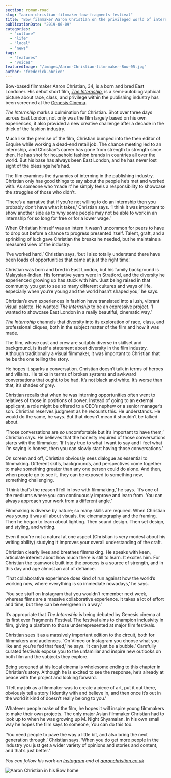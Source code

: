 ```yaml
---
section: roman-road
slug: "aaron-christian-filmmaker-bow-fragments-festival"
title: "Bow filmmaker Aaron Christian on the privileged world of internships"
publicationDate: "2019-06-09"
categories: 
  - "culture"
  - "life"
  - "local"
  - "news"
tags: 
  - "features"
  - "voices"
featuredImage: "/images/Aaron-Christian-film-maker-Bow-05.jpg"
author: "frederick-obrien"
---
```


Bow-based filmmaker Aaron Christian, 34, is a born and bred East Londoner. His debut short film, _[The Internship](https://theinternshipfilm.com/)_, is a semi-autobiographical picture about race, class, and privilege within the publishing industry has been screened at the [Genesis Cinema](https://romanroadlondon.com/genesis-cinema-mile-end/).

_The Internship_ marks a culmination for Christian. Shot over three days across East London, not only was the film largely based on his own experiences, it also provided a new creative challenge after a decade in the thick of the fashion industry.

Much like the premise of the film, Christian bumped into the then editor of Esquire while working a dead-end retail job. The chance meeting led to an internship, and Christian’s career has gone from strength to strength since then. He has shot for household fashion brands in countries all over the world. But his base has always been East London, and he has never lost sight of the blessings he’s had.

The film examines the dynamics of interning in the publishing industry. Christian only has good things to say about the people he’s met and worked with. As someone who ‘made it’ he simply feels a responsibility to showcase the struggles of those who didn’t.

‘There’s a narrative that if you’re not willing to do an internship then you probably don’t have what it takes,’ Christian says. ‘I think it was important to show another side as to why some people may not be able to work in an internship for so long for free or for a lower wage.’

When Christian himself was an intern it wasn’t uncommon for peers to have to drop out before a chance to progress presented itself. Talent, graft, and a sprinkling of luck gave Christian the breaks he needed, but he maintains a measured view of the industry.

‘I’ve worked hard,’ Christian says, ‘but I also totally understand there have been loads of opportunities that came at just the right time.’

Christian was born and bred in East London, but his family background is Malaysian-Indian. His formative years were in Stratford, and the diversity he experienced growing up has stuck with him. ‘Just being raised in that community you get to see so many different cultures and ways of life, especially when you’re young and the world hasn’t shaped you,’ he says.

Christian’s own experiences in fashion have translated into a lush, vibrant visual palette. He wanted _The Internship_ to be an expressive project. ‘I wanted to showcase East London in a really beautiful, cinematic way.’

_The Internship_ channels that diversity into its exploration of race, class, and professional cliques, both in the subject matter of the film and how it was made.

The film, whose cast and crew are suitably diverse in skillset and background, is itself a statement about diversity in the film industry. Although traditionally a visual filmmaker, it was important to Christian that he be the one telling the story.

He hopes it sparks a conversation. Christian doesn’t talk in terms of heroes and villains. He talks in terms of broken systems and awkward conversations that ought to be had. It’s not black and white. It’s worse than that, it’s shades of grey.

Christian recalls that when he was interning opportunities often went to relatives of those in positions of power. Instead of going to an external applicant, a role might be offered to a CEO’s nephew or a senior manager’s son. Christian reserves judgment as he recounts this. He understands. He would do the same, he says. But that doesn’t mean it shouldn’t be talked about.

‘Those conversations are _so_ uncomfortable but it’s important to have them,’ Christian says. He believes that the honesty required of those conversations starts with the filmmaker. ‘If I stay true to what I want to say and I feel what I’m saying is honest, then you can slowly start having those conversations.’

On screen and off, Christian obviously sees dialogue as essential to filmmaking. Different skills, backgrounds, and perspectives come together to make something greater than any one person could do alone. And then, when people go to see it, they can be exposed to something new, something challenging.

‘I think that’s the reason I fell in love with filmmaking,’ he says. ‘It’s one of the mediums where you can continuously improve and learn from. You can always approach your work from a different angle.’

Filmmaking is diverse by nature; so many skills are required. When Christian was young it was all about visuals, the cinematography and the framing. Then he began to learn about lighting. Then sound design. Then set design, and styling, and writing.

Even if you’re not a natural at one aspect (Christian is very modest about his writing ability) studying it improves your overall understanding of the craft.

Christian clearly lives and breathes filmmaking. He speaks with keen, articulate interest about how much there is still to learn. It excites him. For Christian the teamwork built into the process is a source of strength, and in this day and age almost an act of defiance.

‘That collaborative experience does kind of run against how the world’s working now, where everything is so immediate nowadays,’ he says.

‘You see stuff on Instagram that you wouldn’t remember next week, whereas films are a massive collaborative experience. It takes a lot of effort and time, but they can be evergreen in a way.’

It’s appropriate that _The Internship_ is being debuted by Genesis cinema at its first ever Fragments Festival. The festival aims to champion inclusivity in film, giving a platform to those underrepresented at major film festivals.

Christian sees it as a massively important edition to the circuit, both for filmmakers and audiences. ‘On Vimeo or Instagram you choose what you like and you’re fed that feed,’ he says. ‘It can just be a bubble.’ Carefully curated festivals expose you to the unfamiliar and inspire new outlooks on both film and the subjects they explore.

Being screened at his local cinema is wholesome ending to this chapter in Christian’s story. Although he is excited to see the response, he’s already at peace with the project and looking forward.

‘I felt my job as a filmmaker was to create a piece of art, put it out there, obviously tell a story I identity with and believe in, and then once it’s out in the world it kind of doesn’t really belong to you.’

Whatever people make of the film, he hopes it will inspire young filmmakers to make their own projects. The only major Asian filmmaker Christian had to look up to when he was growing up M. Night Shyamalan. In his own small way he hopes the film says to someone, You can do this too.

‘You need people to pave the way a little bit, and also bring the next generation through,’ Christian says. ‘When you do get more people in the industry you just get a wider variety of opinions and stories and content, and that’s just better.’

_You can follow his work on [Instagram](https://Instagram.com/aaronchristian_) and at [aaronchristian.co.uk](https://aaronchristian.co.uk)_

![Aaron Christian in his Bow home](/images/Aaron-Christian-film-maker-Bow-07-1024x683.jpg)
